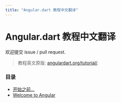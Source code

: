 ```yaml
---
title: "Angular.dart 教程中文翻译"
---
```


# Angular.dart 教程中文翻译

欢迎提交 issue / pull request.

> 教程英文原版: [angulardart.org/tutorial/](https://angulardart.org/tutorial/).

### 目录

- [开始之前...](./01-before-you-begin.html)
- [Welcome to Angular](./02-welcome-to-angular.html)
